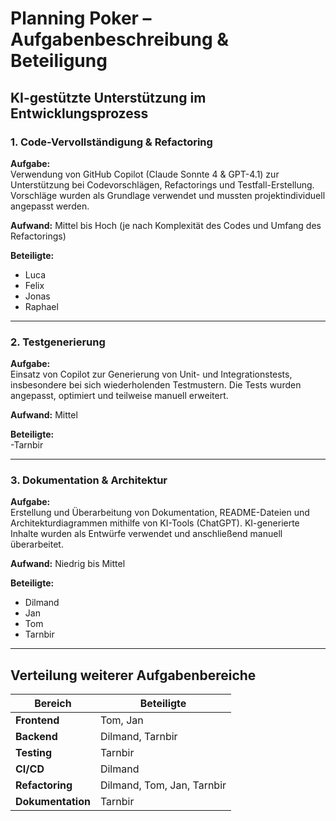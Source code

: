 # Planning Poker – Aufgabenbeschreibung & Beteiligung

## KI-gestützte Unterstützung im Entwicklungsprozess

### 1. Code-Vervollständigung & Refactoring
**Aufgabe:**  
Verwendung von GitHub Copilot (Claude Sonnte 4 & GPT-4.1) zur Unterstützung bei Codevorschlägen, Refactorings und Testfall-Erstellung. Vorschläge wurden als Grundlage verwendet und mussten projektindividuell angepasst werden.

**Aufwand:** Mittel bis Hoch (je nach Komplexität des Codes und Umfang des Refactorings)

**Beteiligte:**  
- Luca  
- Felix  
- Jonas  
- Raphael

---

### 2. Testgenerierung
**Aufgabe:**  
Einsatz von Copilot zur Generierung von Unit- und Integrationstests, insbesondere bei sich wiederholenden Testmustern. Die Tests wurden angepasst, optimiert und teilweise manuell erweitert.

**Aufwand:** Mittel

**Beteiligte:**  
-Tarnbir

---

### 3. Dokumentation & Architektur
**Aufgabe:**  
Erstellung und Überarbeitung von Dokumentation, README-Dateien und Architekturdiagrammen mithilfe von KI-Tools (ChatGPT). KI-generierte Inhalte wurden als Entwürfe verwendet und anschließend manuell überarbeitet.

**Aufwand:** Niedrig bis Mittel

**Beteiligte:**  
- Dilmand
- Jan
- Tom
- Tarnbir

---

## Verteilung weiterer Aufgabenbereiche

| Bereich          | Beteiligte                   |
|------------------|------------------------------|
| **Frontend**     | Tom, Jan          |
| **Backend**      | Dilmand, Tarnbir           |
| **Testing**      | Tarnbir                 |
| **CI/CD**        | Dilmand                  |
| **Refactoring**  | Dilmand, Tom, Jan, Tarnbir  |
| **Dokumentation**| Tarnbir         |
